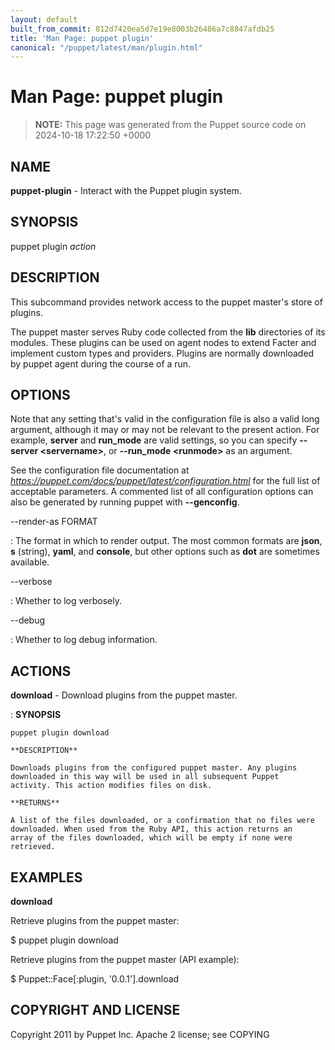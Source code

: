 ```yaml
---
layout: default
built_from_commit: 812d7420ea5d7e19e8003b26486a7c8847afdb25
title: 'Man Page: puppet plugin'
canonical: "/puppet/latest/man/plugin.html"
---
```


# Man Page: puppet plugin

> **NOTE:** This page was generated from the Puppet source code on 2024-10-18 17:22:50 +0000

## NAME
**puppet-plugin** - Interact with the Puppet plugin system.

## SYNOPSIS
puppet plugin *action*

## DESCRIPTION
This subcommand provides network access to the puppet master\'s store of
plugins.

The puppet master serves Ruby code collected from the **lib**
directories of its modules. These plugins can be used on agent nodes to
extend Facter and implement custom types and providers. Plugins are
normally downloaded by puppet agent during the course of a run.

## OPTIONS
Note that any setting that\'s valid in the configuration file is also a
valid long argument, although it may or may not be relevant to the
present action. For example, **server** and **run_mode** are valid
settings, so you can specify **\--server \<servername\>**, or
**\--run_mode \<runmode\>** as an argument.

See the configuration file documentation at
*https://puppet.com/docs/puppet/latest/configuration.html* for the full
list of acceptable parameters. A commented list of all configuration
options can also be generated by running puppet with **\--genconfig**.

\--render-as FORMAT

:   The format in which to render output. The most common formats are
    **json**, **s** (string), **yaml**, and **console**, but other
    options such as **dot** are sometimes available.

\--verbose

:   Whether to log verbosely.

\--debug

:   Whether to log debug information.

## ACTIONS
**download** - Download plugins from the puppet master.

:   **SYNOPSIS**

    puppet plugin download

    **DESCRIPTION**

    Downloads plugins from the configured puppet master. Any plugins
    downloaded in this way will be used in all subsequent Puppet
    activity. This action modifies files on disk.

    **RETURNS**

    A list of the files downloaded, or a confirmation that no files were
    downloaded. When used from the Ruby API, this action returns an
    array of the files downloaded, which will be empty if none were
    retrieved.

## EXAMPLES
**download**

Retrieve plugins from the puppet master:

\$ puppet plugin download

Retrieve plugins from the puppet master (API example):

\$ Puppet::Face\[:plugin, \'0.0.1\'\].download

## COPYRIGHT AND LICENSE
Copyright 2011 by Puppet Inc. Apache 2 license; see COPYING
